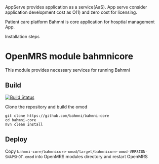 AppServe provides application as a service(AaS). App serve consider application development cost as O(1) and zero cost for licensing. 

Patient care platform
Bahmni is core application for hosptial management App.


Installation steps
# OpenMRS module bahmnicore

This module provides necessary services for running Bahmni

## Build


[![Build Status](https://travis-ci.org/Bahmni/bahmni-core.svg?branch=master)](https://travis-ci.org/Bahmni/bahmni-core)

Clone the repository and build the omod
   
    git clone https://github.com/bahmni/bahmni-core
    cd bahmni-core
    mvn clean install
    
## Deploy

Copy ```bahmni-core/bahmnicore-omod/target/bahmnicore-omod-VERSION-SNAPSHOT.omod``` into OpenMRS modules directory and restart OpenMRS
